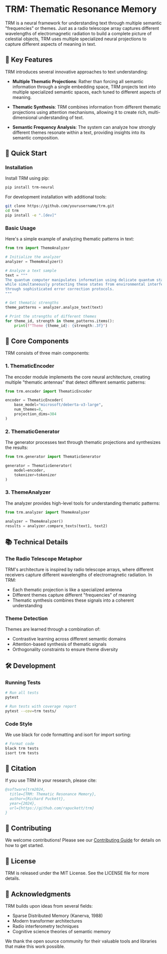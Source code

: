 # TRM: Thematic Resonance Memory

TRM is a neural framework for understanding text through multiple semantic "frequencies" or themes. Just as a radio telescope array captures different wavelengths of electromagnetic radiation to build a complete picture of celestial objects, TRM uses multiple specialized neural projections to capture different aspects of meaning in text.

## 🌟 Key Features

TRM introduces several innovative approaches to text understanding:

- **Multiple Thematic Projections**: Rather than forcing all semantic information through a single embedding space, TRM projects text into multiple specialized semantic spaces, each tuned to different aspects of meaning.

- **Thematic Synthesis**: TRM combines information from different thematic projections using attention mechanisms, allowing it to create rich, multi-dimensional understanding of text.

- **Semantic Frequency Analysis**: The system can analyze how strongly different themes resonate within a text, providing insights into its semantic composition.

## 🚀 Quick Start

### Installation

Install TRM using pip:

```bash
pip install trm-neural
```

For development installation with additional tools:

```bash
git clone https://github.com/yourusername/trm.git
cd trm
pip install -e ".[dev]"
```

### Basic Usage

Here's a simple example of analyzing thematic patterns in text:

```python
from trm import ThemeAnalyzer

# Initialize the analyzer
analyzer = ThemeAnalyzer()

# Analyze a text sample
text = """
The quantum computer manipulates information using delicate quantum states,
while simultaneously protecting these states from environmental interference
through sophisticated error correction protocols.
"""

# Get thematic strengths
theme_patterns = analyzer.analyze_text(text)

# Print the strengths of different themes
for theme_id, strength in theme_patterns.items():
    print(f"Theme {theme_id}: {strength:.3f}")
```

## 🔬 Core Components

TRM consists of three main components:

### 1. ThematicEncoder

The encoder module implements the core neural architecture, creating multiple "thematic antennas" that detect different semantic patterns:

```python
from trm.encoder import ThematicEncoder

encoder = ThematicEncoder(
    base_model="microsoft/deberta-v3-large",
    num_themes=8,
    projection_dims=384
)
```

### 2. ThematicGenerator

The generator processes text through thematic projections and synthesizes the results:

```python
from trm.generator import ThematicGenerator

generator = ThematicGenerator(
    model=encoder,
    tokenizer=tokenizer
)
```

### 3. ThemeAnalyzer

The analyzer provides high-level tools for understanding thematic patterns:

```python
from trm.analyzer import ThemeAnalyzer

analyzer = ThemeAnalyzer()
results = analyzer.compare_texts(text1, text2)
```

## 📚 Technical Details

### The Radio Telescope Metaphor

TRM's architecture is inspired by radio telescope arrays, where different receivers capture different wavelengths of electromagnetic radiation. In TRM:

- Each thematic projection is like a specialized antenna
- Different themes capture different "frequencies" of meaning
- Thematic synthesis combines these signals into a coherent understanding

### Theme Detection

Themes are learned through a combination of:
- Contrastive learning across different semantic domains
- Attention-based synthesis of thematic signals
- Orthogonality constraints to ensure theme diversity

## 🛠 Development

### Running Tests

```bash
# Run all tests
pytest

# Run tests with coverage report
pytest --cov=trm tests/
```

### Code Style

We use black for code formatting and isort for import sorting:

```bash
# Format code
black trm tests
isort trm tests
```

## 📝 Citation

If you use TRM in your research, please cite:

```bibtex
@software{trm2024,
  title={TRM: Thematic Resonance Memory},
  author={Richard Puckett},
  year={2024},
  url={https://github.com/rapuckett/trm}
}
```

## 🤝 Contributing

We welcome contributions! Please see our [Contributing Guide](CONTRIBUTING.md) for details on how to get started.

## 📄 License

TRM is released under the MIT License. See the LICENSE file for more details.

## 🙏 Acknowledgments

TRM builds upon ideas from several fields:
- Sparse Distributed Memory (Kanerva, 1988)
- Modern transformer architectures
- Radio interferometry techniques
- Cognitive science theories of semantic memory

We thank the open source community for their valuable tools and libraries that make this work possible.